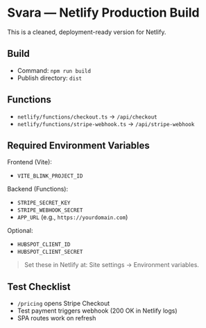# Svara — Netlify Production Build

This is a cleaned, deployment-ready version for Netlify.

## Build
- Command: `npm run build`
- Publish directory: `dist`

## Functions
- `netlify/functions/checkout.ts` → `/api/checkout`
- `netlify/functions/stripe-webhook.ts` → `/api/stripe-webhook`

## Required Environment Variables
Frontend (Vite):
- `VITE_BLINK_PROJECT_ID`

Backend (Functions):
- `STRIPE_SECRET_KEY`
- `STRIPE_WEBHOOK_SECRET`
- `APP_URL` (e.g., `https://yourdomain.com`)

Optional:
- `HUBSPOT_CLIENT_ID`
- `HUBSPOT_CLIENT_SECRET`

> Set these in Netlify at: Site settings → Environment variables.

## Test Checklist
- `/pricing` opens Stripe Checkout
- Test payment triggers webhook (200 OK in Netlify logs)
- SPA routes work on refresh